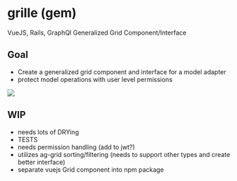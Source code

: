 # grille (gem)
VueJS, Rails, GraphQl Generalized Grid Component/Interface

## Goal

- Create a generalized grid component and interface for a model adapter
- protect model operations with user level permissions

![](https://i.imgur.com/pI3dW9C.png)

## WIP

- needs lots of DRYing
- TESTS
- needs permission handling (add to jwt?)
- utilizes ag-grid sorting/filtering (needs to support other types and create better interface)
- separate vuejs Grid component into npm package
